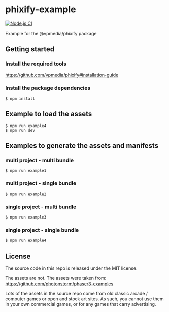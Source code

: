 # phixify-example
[![Node.js CI](https://github.com/vpmedia/phixify-example/actions/workflows/node.js.yml/badge.svg)](https://github.com/vpmedia/phixify-example/actions/workflows/node.js.yml)

Example for the @vpmedia/phixify package

## Getting started

### Install the required tools

https://github.com/vpmedia/phixify#installation-guide

### Install the package dependencies

    $ npm install

## Example to load the assets

    $ npm run example4
    $ npm run dev

## Examples to generate the assets and manifests

### multi project - multi bundle

    $ npm run example1

### multi project - single bundle

    $ npm run example2

### single project - multi bundle

    $ npm run example3

### single project - single bundle

    $ npm run example4

## License

The source code in this repo is released under the MIT license.

The assets are not.
The assets were taken from:
https://github.com/photonstorm/phaser3-examples

Lots of the assets in the source repo come from old classic arcade / computer games or open and stock art sites. As such, you cannot use them in your own commercial games, or for any games that carry advertising.
